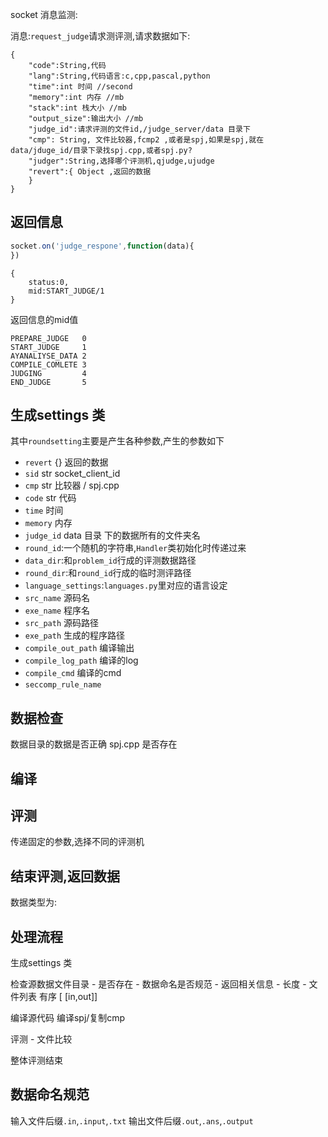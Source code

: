 
socket 消息监测:


消息:`request_judge`请求测评测,请求数据如下:

```
{
    "code":String,代码
    "lang":String,代码语言:c,cpp,pascal,python
    "time":int 时间 //second
    "memory":int 内存 //mb
    "stack":int 栈大小 //mb
    "output_size":输出大小 //mb
    "judge_id":请求评测的文件id,/judge_server/data 目录下
    "cmp": String, 文件比较器,fcmp2 ,或者是spj,如果是spj,就在data/jduge_id/目录下录找spj.cpp,或者spj.py?
    "judger":String,选择哪个评测机,qjudge,ujudge
    "revert":{ Object ,返回的数据
    }
}
```

## 返回信息


```js
socket.on('judge_respone',function(data){
})
```

```
{
    status:0,
    mid:START_JUDGE/1
}
```

返回信息的mid值
```
PREPARE_JUDGE   0
START_JUDGE     1
AYANALIYSE_DATA 2
COMPILE_COMLETE 3
JUDGING         4
END_JUDGE       5
```

## 生成settings 类

其中`roundsetting`主要是产生各种参数,产生的参数如下

 - `revert` {} 返回的数据
 - `sid`    str socket_client_id
 - `cmp`    str 比较器 / spj.cpp
 - `code`   str 代码
 - `time`    时间
 - `memory`  内存
 - `judge_id` data 目录 下的数据所有的文件夹名
 - `round_id`:一个随机的字符串,`Handler`类初始化时传递过来
 - `data_dir`:和`problem_id`行成的评测数据路径
 - `round_dir`:和`round_id`行成的临时测评路径
 - `language_settings`:`languages.py`里对应的语言设定
 - `src_name`   源码名
 - `exe_name`   程序名
 - `src_path`   源码路径
 - `exe_path`   生成的程序路径
 - `compile_out_path` 编译输出
 - `compile_log_path` 编译的log
 - `compile_cmd`      编译的cmd
 - `seccomp_rule_name` 

## 数据检查

数据目录的数据是否正确
spj.cpp 是否存在

## 编译

## 评测

传递固定的参数,选择不同的评测机

## 结束评测,返回数据


数据类型为:

## 处理流程

生成settings 类

检查源数据文件目录
    - 是否存在
    - 数据命名是否规范
    - 返回相关信息
        - 长度
        - 文件列表 有序 [ [in,out]]

编译源代码 编译spj/复制cmp

评测
    - 文件比较

整体评测结束

## 数据命名规范

输入文件后缀`.in`,`.input`,`.txt`
输出文件后缀`.out`,`.ans`,`.output`
